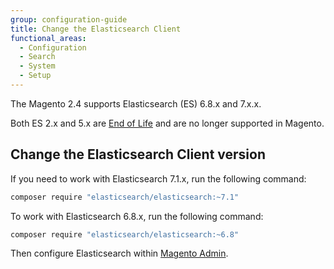 ```yaml
---
group: configuration-guide
title: Change the Elasticsearch Client
functional_areas:
  - Configuration
  - Search
  - System
  - Setup
---
```


The Magento 2.4 supports Elasticsearch (ES) 6.8.x and 7.x.x.

Both ES 2.x and 5.x are [End of Life][] and are no longer supported in Magento.

## Change the Elasticsearch Client version

If you need to work with Elasticsearch 7.1.x, run the following command:

```bash
composer require "elasticsearch/elasticsearch:~7.1"
```

To work with Elasticsearch 6.8.x, run the following command:

```bash
composer require "elasticsearch/elasticsearch:~6.8"
```

Then configure Elasticsearch within [Magento Admin][].

<!-- Link Definitions -->

[End of Life]: https://www.elastic.co/support/eol
[PHP client]: https://github.com/elastic/elasticsearch-php
[Magento Admin]: https://docs.magento.com/m2/ee/user_guide/catalog/search-elasticsearch.html
